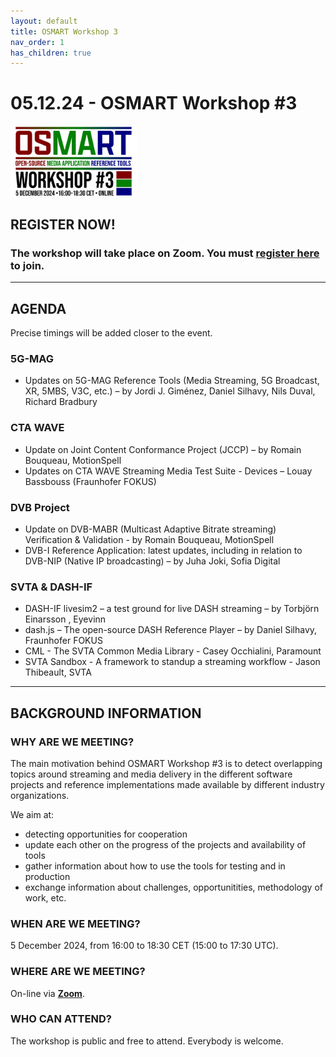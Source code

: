 ```yaml
---
layout: default
title: OSMART Workshop 3
nav_order: 1
has_children: true
---
```


# 05.12.24 - OSMART Workshop #3

<img src="../assets/images/osmart3.jpg" alt="Workshop logo" width="40%"/>

## REGISTER NOW!
### The workshop will take place on Zoom. You must **[register here](https://us06web.zoom.us/meeting/register/tZIpde-hqjgjH9Q7i_au6ixY2__3vWIybWvm)** to join.

---

## AGENDA

Precise timings will be added closer to the event.

### 5G-MAG
* Updates on 5G-MAG Reference Tools (Media Streaming, 5G Broadcast, XR, 5MBS, V3C, etc.) – by Jordi J. Giménez, Daniel Silhavy, Nils Duval, Richard Bradbury

### CTA WAVE
* Update on Joint Content Conformance Project (JCCP) – by Romain Bouqueau, MotionSpell
* Updates on CTA WAVE Streaming Media Test Suite - Devices – Louay Bassbouss (Fraunhofer FOKUS) 

### DVB Project
* Update on DVB-MABR (Multicast Adaptive Bitrate streaming) Verification & Validation - by Romain Bouqueau, MotionSpell
* DVB-I Reference Application: latest updates, including in relation to DVB-NIP (Native IP broadcasting) – by Juha Joki, Sofia Digital

### SVTA & DASH-IF
* DASH-IF livesim2 – a test ground for live DASH streaming – by Torbjörn Einarsson , Eyevinn
* dash.js – The open-source DASH Reference Player – by Daniel Silhavy, Fraunhofer FOKUS 
* CML - The SVTA Common Media Library - Casey Occhialini, Paramount 
* SVTA Sandbox - A framework to standup a streaming workflow - Jason Thibeault, SVTA

---

## BACKGROUND INFORMATION

### WHY ARE WE MEETING?
The main motivation behind OSMART Workshop #3 is to detect overlapping topics around streaming and media delivery in the different software projects and reference implementations made available by different industry organizations.

We aim at:
* detecting opportunities for cooperation
* update each other on the progress of the projects and availability of tools
* gather information about how to use the tools for testing and in production
* exchange information about challenges, opportunitities, methodology of work, etc.

### WHEN ARE WE MEETING?
5 December 2024, from 16:00 to 18:30 CET (15:00 to 17:30 UTC).

### WHERE ARE WE MEETING?
On-line via **[Zoom](https://us06web.zoom.us/meeting/register/tZIpde-hqjgjH9Q7i_au6ixY2__3vWIybWvm)**.

### WHO CAN ATTEND?
The workshop is public and free to attend. Everybody is welcome.


